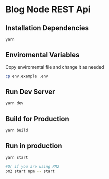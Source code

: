 # Blog Node REST Api

## Installation Dependencies

```bash
yarn
```

## Enviromental Variables

Copy enviromental file and change it as needed

```bash
cp env.example .env
```

## Run Dev Server

```bash
yarn dev
```

## Build for Production

```bash
yarn build
```

## Run in production

```bash
yarn start

#Or if you are using PM2
pm2 start npm -- start
```